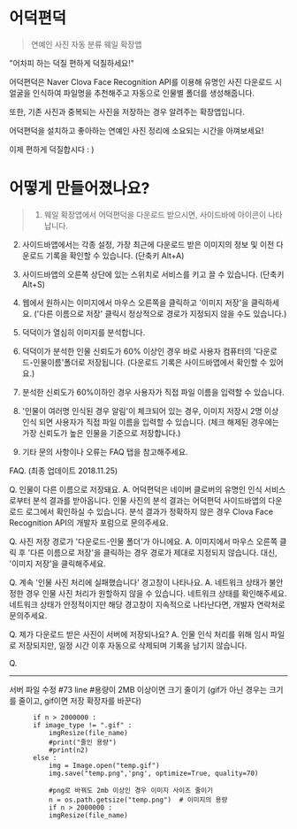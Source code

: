 # 어덕편덕
> 연예인 사진 자동 분류 웨일 확장앱

   "어차피 하는 덕질 편하게 덕질하세요!"

   어덕편덕은 Naver Clova Face Recognition API를 이용해 유명인 사진 다운로드 시 얼굴을 인식하여 파일명을 추천해주고 자동으로 인물별 폴더를 생성해줍니다.

   또한, 기존 사진과 중복되는 사진을 저장하는 경우 알려주는 확장앱입니다.

   어덕편덕을 설치하고 좋아하는 연예인 사진 정리에 소요되는 시간을 아껴보세요!

   이제 편하게 덕질합시다 : )


# 어떻게 만들어졌나요?
>  1. 웨일 확장앱에서 어덕편덕을 다운로드 받으시면, 사이드바에 아이콘이 나타납니다.

   2. 사이드바앱에서는 각종 설정, 가장 최근에 다운로드 받은 이미지의 정보 및 이전 다운로드 기록을 확인할 수 있습니다. (단축키 Alt+A)

   3. 사이드바앱의 오른쪽 상단에 있는 스위치로 서비스를 키고 끌 수 있습니다. (단축키 Alt+S)

   4. 웹에서 원하시는 이미지에서 마우스 오른쪽을 클릭하고 '이미지 저장'을 클릭하세요.
   ('다른 이름으로 저장' 클릭시 정상적으로 경로가 지정되지 않을 수도 있습니다.)

   5. 덕덕이가 열심히 이미지를 분석합니다.

   6. 덕덕이가 분석한 인물 신뢰도가 60% 이상인 경우 바로 사용자 컴퓨터의 '다운로드-인물이름'폴더로 저장됩니다.
      (다운로드 기록은 사이드바앱에서 확인할 수 있어요.)

   7. 분석한 신뢰도가 60%이하인 경우 사용자가 직접 파일 이름을 입력할 수 있습니다.

   8. '인물이 여러명 인식된 경우 알림'이 체크되어 있는 경우, 이미지 저장시 2명 이상 인식 되면 사용자가 직접 파일 이름을 입력할 수 있습니다. (체크 해제된 경우에는 가장 신뢰도가 높은 인물을 기준으로 저장합니다.)

   9. 기타 문의 사항이나 오류는 FAQ 탭을 참고해주세요.

FAQ. (최종 업데이트 2018.11.25)

Q. 인물이 다른 이름으로 저장돼요.
A. 어덕편덕은 네이버 클로버의 유명인 인식 서비스로부터 분석 결과를 받아옵니다. 인물 사진의 분석 결과는 어덕편덕 사이드바앱의 다운로드 로그에서 확인하실 수 있습니다. 분석 결과가 정확하지 않은 경우 Clova Face Recognition API의 개발자 포럼으로 문의주세요.

Q. 사진 저장 경로가 '다운로드-인물 폴더'가 아니에요.
A. 이미지에서 마우스 오른쪽 클릭 후 '다른 이름으로 저장'을 클릭하는 경우 경로가 제대로 지정되지 않습니다. 대신, '이미지 저장'을 클릭해주세요.

Q. 계속 '인물 사진 처리에 실패했습니다' 경고창이 나타나요.
A. 네트워크 상태가 불안정한 경우 인물 사진 처리가 원할하지 않을 수 있습니다. 네트워크 상태를 확인해주세요. 네트워크 상태가 안정적이지만 해당 경고창이 지속적으로 나타난다면, 개발자 연락처로 문의주세요.

Q. 제가 다운로드 받은 사진이 서버에 저장되나요?
A. 인물 인식 처리를 위해 임시 파일로 저장되지만, 일정 시간 이후 자동으로 삭제되며 기록을 남기지 않습니다.

Q.

-----------------------------------------------------------------
서버 파일 수정
#73 line 
#용량이 2MB 이상이면 크기 줄이기 (gif가 아닌 경우는 크기를 줄이고, gif이면 저장 확장자를 바꾼다)
          
          if n > 2000000 :
          if image_type != ".gif" :
              imgResize(file_name)
              #print("줄인 용량")
              #print(n2)
          else :
              img = Image.open("temp.gif")
              img.save("temp.png",'png', optimize=True, quality=70)

              #png로 바꿔도 2mb 이상인 경우 이미지 사이즈 줄이기        
              n = os.path.getsize("temp.png")  # 이미지의 용량
              if n > 2000000 :
              imgResize(file_name)
